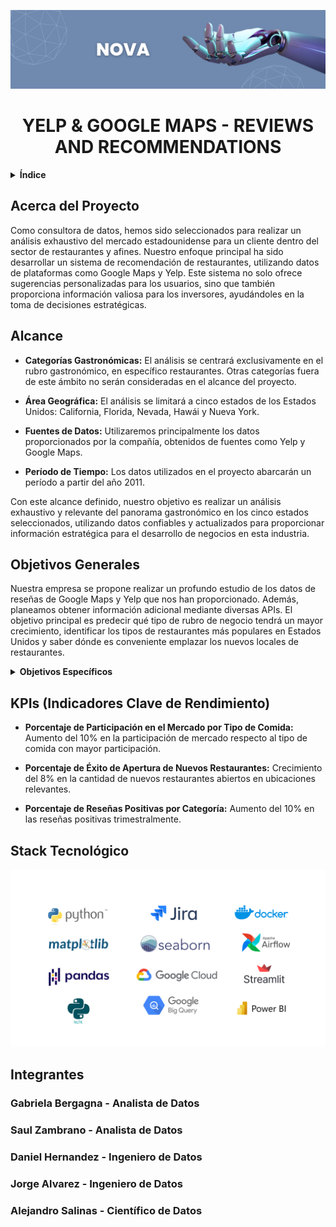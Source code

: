 <div align="center">

![Logo](./Imagenes/Banner.png)

# YELP & GOOGLE MAPS - REVIEWS AND RECOMMENDATIONS

</div>

<details>
<summary><strong>Índice</strong></summary>

- [Acerca del Proyecto](#acerca-del-proyecto)
- [Alcance](#alcance)
- [Objetivos Generales](#objetivo-general)
  - [Objetivos Específicos](#objetivos-específicos)
- [KPIs (Indicadores Clave de Rendimiento)](#kpis-indicadores-clave-de-rendimiento)
- [Stack Tecnológico](#stack-tecnológico)
- [Integrantes](#integrantes)

</details>

## Acerca del Proyecto

Como consultora de datos, hemos sido seleccionados para realizar un análisis exhaustivo del mercado estadounidense para un cliente dentro del sector de restaurantes y afines. Nuestro enfoque principal ha sido desarrollar un sistema de recomendación de restaurantes, utilizando datos de plataformas como Google Maps y Yelp. Este sistema no solo ofrece sugerencias personalizadas para los usuarios, sino que también proporciona información valiosa para los inversores, ayudándoles en la toma de decisiones estratégicas.

## Alcance

- **Categorías Gastronómicas:** El análisis se centrará exclusivamente en el rubro gastronómico, en específico restaurantes. Otras categorías fuera de este ámbito no serán consideradas en el alcance del proyecto.

- **Área Geográfica:** El análisis se limitará a cinco estados de los Estados Unidos: California, Florida, Nevada, Hawái y Nueva York.

- **Fuentes de Datos:** Utilizaremos principalmente los datos proporcionados por la compañía, obtenidos de fuentes como Yelp y Google Maps.

- **Período de Tiempo:** Los datos utilizados en el proyecto abarcarán un período a partir del año 2011.

Con este alcance definido, nuestro objetivo es realizar un análisis exhaustivo y relevante del panorama gastronómico en los cinco estados seleccionados, utilizando datos confiables y actualizados para proporcionar información estratégica para el desarrollo de negocios en esta industria.

## Objetivos Generales

Nuestra empresa se propone realizar un profundo estudio de los datos de reseñas de Google Maps y Yelp que nos han proporcionado. Además, planeamos obtener información adicional mediante diversas APIs. El objetivo principal es predecir qué tipo de rubro de negocio tendrá un mayor crecimiento, identificar los tipos de restaurantes más populares en Estados Unidos y saber dónde es conveniente emplazar los nuevos locales de restaurantes.

<details>
<summary><strong>Objetivos Específicos</strong></summary>

- **Descubrir los Rubros de comida más Demandados:** Identificar los tipos de comida más solicitados en los Estados Unidos.

- **Apertura Estratégica de Nuevos Establecimientos:** Aconsejar a nuestro cliente sobre las ubicaciones más competitivas para la apertura de nuevos restaurantes.

- **Mejora Continua del Servicio a través de Feedback Negativo:** Examinar comentarios negativos de los usuarios para detectar patrones y tendencias recurrentes.

- **Modelo de machine learning:** Desarrollar un sistema de recomendación de restaurantes para los usuarios de ambas plataformas.

</details>

## KPIs (Indicadores Clave de Rendimiento)

- **Porcentaje de Participación en el Mercado por Tipo de Comida:** Aumento del 10% en la participación de mercado respecto al tipo de comida con mayor participación.

- **Porcentaje de Éxito de Apertura de Nuevos Restaurantes:** Crecimiento del 8% en la cantidad de nuevos restaurantes abiertos en ubicaciones relevantes.

- **Porcentaje de Reseñas Positivas por Categoría:** Aumento del 10% en las reseñas positivas trimestralmente.

## Stack Tecnológico

![stack](./Imagenes/stack.png)

## Integrantes

### Gabriela Bergagna - Analista de Datos
### Saul Zambrano - Analista de Datos
### Daniel Hernandez - Ingeniero de Datos
### Jorge Alvarez - Ingeniero de Datos
### Alejandro Salinas - Científico de Datos


